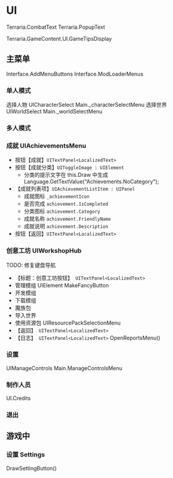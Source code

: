 # UI
Terraria.CombatText
Terraria.PopupText

Terraria.GameContent.UI.GameTipsDisplay


## 主菜单

Interface.AddMenuButtons
Interface.ModLoaderMenus

### 单人模式
选择人物 UICharacterSelect
    Main._characterSelectMenu
选择世界 UIWorldSelect
    Main._worldSelectMenu

### 多人模式

### 成就 UIAchievementsMenu

- 按钮【成就】`UITextPanel<LocalizedText>`
- 按钮【成就分类】`UIToggleImage : UIElement`
    - 分类的提示文字在 this.Draw 中生成
        Language.GetTextValue("Achievements.NoCategory");
- 【成就列表项】`UIAchievementListItem : UIPanel`
    - 成就图标 `_achievementIcon`
    - 是否完成 `achievement.IsCompleted`
    - 分类图标 `achievement.Category`
    - 成就名称 `achievement.FriendlyName`
    - 成就说明 `achievement.Description`
- 按钮【返回】`UITextPanel<LocalizedText>`

### 创意工坊 UIWorkshopHub
TODO: 修复键盘导航

- 【标题：创意工坊按钮】` UITextPanel<LocalizedText>`
- 管理模组 UIElement MakeFancyButton
- 开发模组
- 下载模组
- 魔族包
- 导入世界
- 使用资源包
    UIResourcePackSelectionMenu
- 【返回】` UITextPanel<LocalizedText>`
- 【日志】` UITextPanel<LocalizedText>`
    OpenReportsMenu()

### 设置
UIManageControls
Main.ManageControlsMenu

### 制作人员
UI.Credits

### 退出

## 游戏中

### 设置 Settings
DrawSettingButton()
